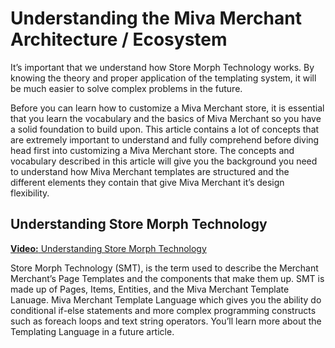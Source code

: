 # Understanding the Miva Merchant Architecture / Ecosystem

It’s important that we understand how Store Morph Technology works. By knowing the theory and proper application of the templating system, it will be much easier to solve complex problems in the future.

Before you can learn how to customize a Miva Merchant store, it is essential that you learn the vocabulary and the basics of Miva Merchant so you have a solid foundation to build upon. This article contains a lot of concepts that are extremely important to understand and fully comprehend before diving head first into customizing a Miva Merchant store. The concepts and vocabulary described in this article will give you the background you need to understand how Miva Merchant templates are structured and the different elements they contain that give Miva Merchant it’s design flexibility.

## Understanding Store Morph Technology

[**Video:** Understanding Store Morph Technology](http://www.mivamerchant.com/videos/articles/dts-102-article-understanding-store-morph-technology)

Store Morph Technology (SMT), is the term used to describe the Merchant Merchant’s Page Templates and the components that make them up. SMT is made up of Pages, Items, Entities, and the Miva Merchant Template Lanuage. Miva Merchant Template Language which gives you the ability do conditional if-else statements and more complex programming constructs such as foreach loops and text string operators. You’ll learn more about the Templating Language in a future article.
